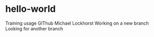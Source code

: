 # hello-world
Training usage GIThub Michael Lockhorst
Working on a new branch
Looking for another branch

